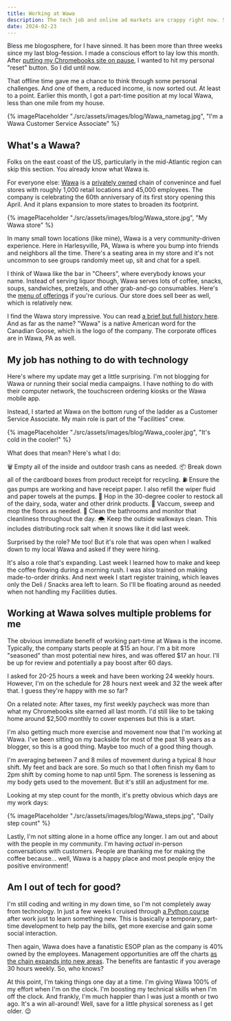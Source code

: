 ```yaml
---
title: Working at Wawa
description: The tech job and online ad markets are crappy right now. So I'm waiting it out at Wawa!
date: 2024-02-23
---
```


Bless me blogosphere, for I have sinned. It has been more than three weeks since my last blog-fession. I made a conscious effort to lay low this month. After [putting my Chromebooks site on pause](https://myconscious.stream/blog/Logging-out-of-Chromebooks-for-a-while/), I wanted to hit my personal "reset" button. So I did until now. 

That offline time gave me a chance to think through some personal challenges. And one of them, a reduced income, is now sorted out. At least to a point. Earlier this month, I got a part-time position at my local Wawa, less than one mile from my house.

{% imagePlaceholder "./src/assets/images/blog/Wawa_nametag.jpg", "I'm a Wawa Customer Service Associate" %}

## What's a Wawa?

Folks on the east coast of the US, particularly in the mid-Atlantic region can skip this section. You already know what Wawa is. 

For everyone else: [Wawa](https://www.Wawa.com) is a [privately owned](https://www.Wawa.com/about-us) chain of convenince and fuel stores with roughly 1,000 retail locations and 45,000 employees. The company is celebrating the 60th anniversary of its first story opening this April. And it plans expansion to more states to broaden its footprint.

{% imagePlaceholder "./src/assets/images/blog/Wawa_store.jpg", "My Wawa store" %}

In many small town locations (like mine), Wawa is a very community-driven experience. Here in Harlesyville, PA, Wawa is where you bump into friends and neighbors all the time. There's a seating area in my store and it's not uncommon to see groups randomly meet up, sit and chat for a spell. 

I think of Wawa like the bar in "Cheers", where everybody knows your name. Instead of serving liquor though, Wawa serves lots of coffee, snacks, soups, sandwiches, pretzels, and other grab-and-go consumables. Here's the [menu of offerings](https://www.Wawa.com/navigation-menu/food-menu) if you're curious. Our store does sell beer as well, which is relatively new.

I find the Wawa story impressive. You can read [a brief but full history here](https://www.Wawa.com/about-us/Wawa-history). And as far as the name? "Wawa" is a native American word for the Canadian Goose, which is the logo of the company. The corporate offices are in Wawa, PA as well. 

## My job has nothing to do with technology

Here's where my update may get a little surprising. I'm not blogging for Wawa or running their social media campaigns. I have nothing to do with their computer network, the touchscreen ordering kiosks or the Wawa mobile app. 

Instead, I started at Wawa on the bottom rung of the ladder as a Customer Service Associate. My main role is part of the "Facilities" crew.

{% imagePlaceholder "./src/assets/images/blog/Wawa_cooler.jpg", "It's cold in the cooler!" %}

What does that mean? Here's what I do:

🗑️ Empty all of the inside and outdoor trash cans as needed. 
📦 Break down all of the cardboard boxes from product receipt for recycling.
⛽️ Ensure the gas pumps are working and have receipt paper. I also refill the wiper fluid and paper towels at the pumps.
🧃 Hop in the 30-degree cooler to restock all of the dairy, soda, water and other drink products.
🧹 Vaccum, sweep and mop the floors as needed.
💩 Clean the bathrooms and monitor that cleanliness throughout the day.
🌨️ Keep the outside walkways clean. This includes distributing rock salt when it snows like it did last week.

Surprised by the role? Me too! But it's role that was open when I walked down to my local Wawa and asked if they were hiring. 

It's also a role that's expanding. Last week I learned how to make and keep the coffee flowing during a morning rush. I was also trained on making made-to-order drinks. And next week I start register training, which leaves only the Deli / Snacks area left to learn. So I'll be floating around as needed when not handling my Facilities duties.

## Working at Wawa solves multiple problems for me

The obvious immediate benefit of working part-time at Wawa is the income. Typically, the company starts people at $15 an hour. I'm a bit more "seasoned" than most potential new hires, and was offered $17 an hour. I'll be up for review and potentially a pay boost after 60 days. 

I asked for 20-25 hours a week and have been working 24 weekly hours. However, I'm on the schedule for 28 hours next week and 32 the week after that. I guess they're happy with me so far?

On a related note: After taxes, my first weekly paycheck was more than what my Chromebooks site earned all last month. I'd still like to be taking home around $2,500 monthly to cover expenses but this is a start.

I'm also getting much more exercise and movement now that I'm working at Wawa. I've been sitting on my backside for most of the past 18 years as a blogger, so this is a good thing. Maybe too much of a good thing though. 

I'm averaging between 7 and 8 miles of movement during a typical 8 hour shift. My feet and back are sore. So much so that I often finish my 6am to 2pm shift by coming home to nap until 5pm. The soreness is lessening as my body gets used to the movement. But it's still an adjustment for me.

Looking at my step count for the month, it's pretty obvious which days are my work days:

{% imagePlaceholder "./src/assets/images/blog/Wawa_steps.jpg", "Daily step count" %}

Lastly, I'm not sitting alone in a home office any longer. I am out and about with the people in my community. I'm having _actual_ in-person conversations with customers. People are thanking me for making the coffee because... well, Wawa is a happy place and most people enjoy the positive environment!

## Am I out of tech for good?

I'm still coding and writing in my down time, so I'm not completely away from technology. In just a few weeks I cruised through [a Python course](https://www.boot.dev/certificate/kevinctofel/f9a25dfb-3e00-4727-ac78-36de82315355) after work just to learn something new. This is basically a temporary, part-time development to help pay the bills, get more exercise and gain some social interaction.

Then again, Wawa does have a fanatistic ESOP plan as the company is 40% owned by the employees. Management opportunities are off the charts [as the chain expands into new areas](https://www.msn.com/en-us/money/companies/Wawa-billionaires-bet-on-taking-the-convenience-chain-south/ar-BB1ijTkz). The benefits are fantastic if you average 30 hours weekly. So, who knows?

At this point, I'm taking things one day at a time. I'm giving Wawa 100% of my effort when I'm on the clock. I'm boosting my technical skills when I'm off the clock. And frankly, I'm much happier than I was just a month or two ago. It's a win all-around! Well, save for a little physical soreness as I get older. 😉
